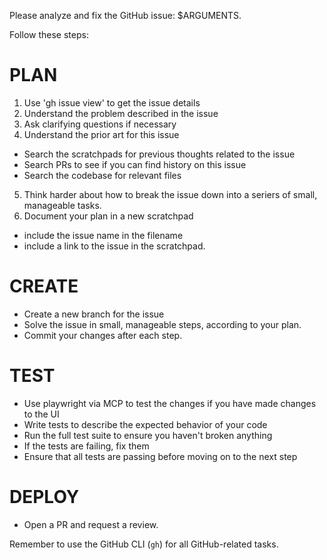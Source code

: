Please analyze and fix the GitHub issue: $ARGUMENTS.

Follow these steps:

# PLAN

1. Use 'gh issue view' to get the issue details
2. Understand the problem described in the issue
3. Ask clarifying questions if necessary
4. Understand the prior art for this issue

- Search the scratchpads for previous thoughts related to the issue
- Search PRs to see if you can find history on this issue
- Search the codebase for relevant files

5. Think harder about how to break the issue down into a seriers of small, manageable tasks.
6. Document your plan in a new scratchpad

- include the issue name in the filename
- include a link to the issue in the scratchpad.

# CREATE

- Create a new branch for the issue
- Solve the issue in small, manageable steps, according to your plan.
- Commit your changes after each step.

# TEST

- Use playwright via MCP to test the changes if you have made changes to the UI
- Write tests to describe the expected behavior of your code
- Run the full test suite to ensure you haven't broken anything
- If the tests are failing, fix them
- Ensure that all tests are passing before moving on to the next step

# DEPLOY

- Open a PR and request a review.

Remember to use the GitHub CLI (`gh`) for all GitHub-related tasks.

